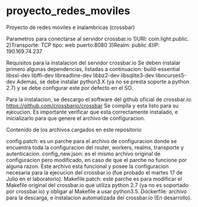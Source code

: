 # proyecto_redes_moviles
Proyecto de redes moviles e inalambricas (crossbar)

Parametros para conectarse al servidor crossbar.io
1)URI: com.light.public.
2)Transporte: TCP
  tipo: web
  puerto:8080
3)Realm: public
4)IP: 190.169.74.237

Requisitos para la instalacion del servidor crossbar.io
Se deben instalar primero algunas dependencias, listadas a continuacion:
build-essential libssl-dev libffi-dev libreadline-dev libbz2-dev libsqlite3-dev libncurses5-dev
Ademas, se debe instalar python3.X (ya no se presta soporte a python 2.7) y se debe configurar este por defecto en el SO.

Para la instalacion, se descargo el software del github oficial de crossbar.io:
https://github.com/crossbario/crossbar
Se compila y esta listo para su ejecucion.
Es importante verificar que esta correctamente instalado, e inicializarlo para que genere el archivo de configuracion.

Contenido de los archivos cargados en este repositorio

config.patch: es un parche para el archivo de configuracion donde se encuentra toda la configuracion del router, workers, realms, transporte y autenticacion.
config_new.json: es el mismo archivo original de configuracion pero modificado, en caso de que el parche no funcione por alguna razon. Este archivo esta funcional y posee la configuracion necesaria para la ejecucion del crossbar.io (fue probado el martes 17 de Julio en el laboratorio).
Makefile.patch: este parche es para modificar el Makefile original del crossbar.io que utiliza python 2.7 (ya no es soportado por crossbar.io) y obligar al Makefile a usar python3.5.
Dockerfile: archivo para la descarga, e instalacion automatizada del crossbar.io (En desarrollo).
